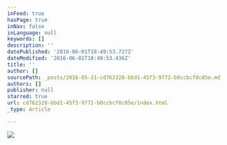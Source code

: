 ```yaml
---
inFeed: true
hasPage: true
inNav: false
inLanguage: null
keywords: []
description: ''
datePublished: '2016-06-01T18:49:53.727Z'
dateModified: '2016-06-01T18:49:53.436Z'
title: ''
author: []
sourcePath: _posts/2016-05-31-cd762328-bbd1-45f3-9772-b0ccbcf8c05e.md
authors: []
publisher: null
starred: true
url: cd762328-bbd1-45f3-9772-b0ccbcf8c05e/index.html
_type: Article

---
```

![](https://the-grid-user-content.s3-us-west-2.amazonaws.com/0678969a-b837-4315-8a65-8a978970823d.jpg)